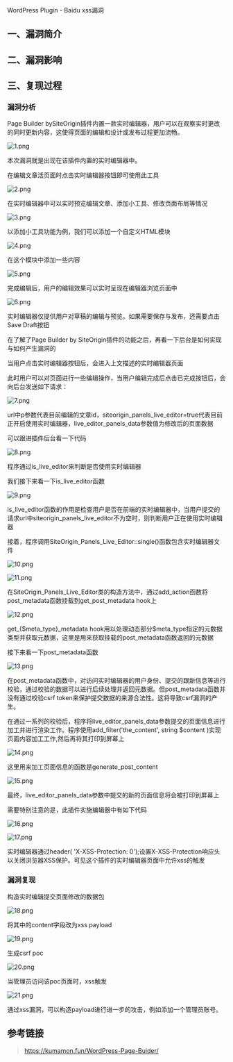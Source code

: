 WordPress Plugin - Baidu xss漏洞

一、漏洞简介
------------

二、漏洞影响
------------

三、复现过程
------------

### 漏洞分析

Page Builder
bySiteOrigin插件内置一款实时编辑器，用户可以在观察实时更改的同时更新内容，这使得页面的编辑和设计或发布过程更加流畅。

![1.png](./.resource/WordPressPlugin-Baiduxss漏洞/media/rId24.png)

本次漏洞就是出现在该插件内置的实时编辑器中。

在编辑文章活页面时点击实时编辑器按钮即可使用此工具

![2.png](./.resource/WordPressPlugin-Baiduxss漏洞/media/rId25.png)

在实时编辑器中可以实时预览编辑文章、添加小工具、修改页面布局等情况

![3.png](./.resource/WordPressPlugin-Baiduxss漏洞/media/rId26.png)

以添加小工具功能为例，我们可以添加一个自定义HTML模块

![4.png](./.resource/WordPressPlugin-Baiduxss漏洞/media/rId27.png)

在这个模块中添加一些内容

![5.png](./.resource/WordPressPlugin-Baiduxss漏洞/media/rId28.png)

完成编辑后，用户的编辑效果可以实时呈现在编辑器浏览页面中

![6.png](./.resource/WordPressPlugin-Baiduxss漏洞/media/rId29.png)

实时编辑器仅提供用户对草稿的编辑与预览。如果需要保存与发布，还需要点击Save
Draft按钮

在了解了Page Builder by
SiteOrigin插件的功能之后，再看一下后台是如何实现与如何产生漏洞的

当用户点击实时编辑器按钮后，会进入上文描述的实时编辑器页面

此时用户可以对页面进行一些编辑操作，当用户编辑完成后点击已完成按钮后，会向后台发送如下请求：

![7.png](./.resource/WordPressPlugin-Baiduxss漏洞/media/rId30.png)

url中p参数代表目前编辑的文章id，siteorigin\_panels\_live\_editor=true代表目前正开启使用实时编辑器，live\_editor\_panels\_data参数值为修改后的页面数据

可以跟进插件后台看一下代码

![8.png](./.resource/WordPressPlugin-Baiduxss漏洞/media/rId31.png)

程序通过is\_live\_editor来判断是否使用实时编辑器

我们接下来看一下is\_live\_editor函数

![9.png](./.resource/WordPressPlugin-Baiduxss漏洞/media/rId32.png)

is\_live\_editor函数的作用是检查用户是否在前端的实时编辑器中，当用户提交的请求url中siteorigin\_panels\_live\_editor不为空时，则判断用户正在使用实时编辑器

接着，程序调用SiteOrigin\_Panels\_Live\_Editor::single()函数包含实时编辑器文件

![10.png](./.resource/WordPressPlugin-Baiduxss漏洞/media/rId33.png)

![11.png](./.resource/WordPressPlugin-Baiduxss漏洞/media/rId34.png)

在SiteOrigin\_Panels\_Live\_Editor类的构造方法中，通过add\_action函数将post\_metadata函数挂载到get\_post\_metadata
hook上

![12.png](./.resource/WordPressPlugin-Baiduxss漏洞/media/rId35.png)

get\_{\$meta\_type}\_metadata
hook用以处理动态部分\$meta\_type指定的元数据类型并获取元数据，这里是用来获取挂载的post\_metadata函数返回的元数据

接下来看一下post\_metadata函数

![13.png](./.resource/WordPressPlugin-Baiduxss漏洞/media/rId36.png)

在post\_metadata函数中，对访问实时编辑器的用户身份、提交的跟新信息等进行校验，通过校验的数据可以进行后续处理并返回元数据。但post\_metadata函数并没有通过校验csrf
token来保护提交数据的来源合法性。这将导致csrf漏洞的产生。

在通过一系列的校验后，程序将live\_editor\_panels\_data参数提交的页面信息进行加工并进行渲染工作。程序使用add\_filter('the\_content',
string \$content )实现页面内容加工工作,然后再将其打印到屏幕上

![14.png](./.resource/WordPressPlugin-Baiduxss漏洞/media/rId37.png)

这里用来加工页面信息的函数是generate\_post\_content

![15.png](./.resource/WordPressPlugin-Baiduxss漏洞/media/rId38.png)

最终，live\_editor\_panels\_data参数中提交的新的页面信息将会被打印到屏幕上

需要特别注意的是，此插件实施编辑器中有如下代码

![16.png](./.resource/WordPressPlugin-Baiduxss漏洞/media/rId39.png)

![17.png](./.resource/WordPressPlugin-Baiduxss漏洞/media/rId40.png)

实时编辑器通过header( 'X-XSS-Protection:
0');设置X-XSS-Protection响应头以关闭浏览器XSS保护。可见这个插件的实时编辑器页面中允许xss的触发

### 漏洞复现

构造实时编辑提交页面修改的数据包

![18.png](./.resource/WordPressPlugin-Baiduxss漏洞/media/rId42.png)

将其中的content字段改为xss payload

![19.png](./.resource/WordPressPlugin-Baiduxss漏洞/media/rId43.png)

生成csrf poc

![20.png](./.resource/WordPressPlugin-Baiduxss漏洞/media/rId44.png)

当管理员访问该poc页面时，xss触发

![21.png](./.resource/WordPressPlugin-Baiduxss漏洞/media/rId45.png)

通过xss漏洞，可以构造payload进行进一步的攻击，例如添加一个管理员账号。

参考链接
--------

> https://kumamon.fun/WordPress-Page-Buider/
